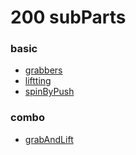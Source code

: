 # 200 subParts

### basic

* [grabbers](./grabbers/readme.md)
* [liftting](./liftting/readme.md)
* [spinByPush](./spinByPush/readme.md)

### combo
* [grabAndLift](./grabAndLift/readme.md)